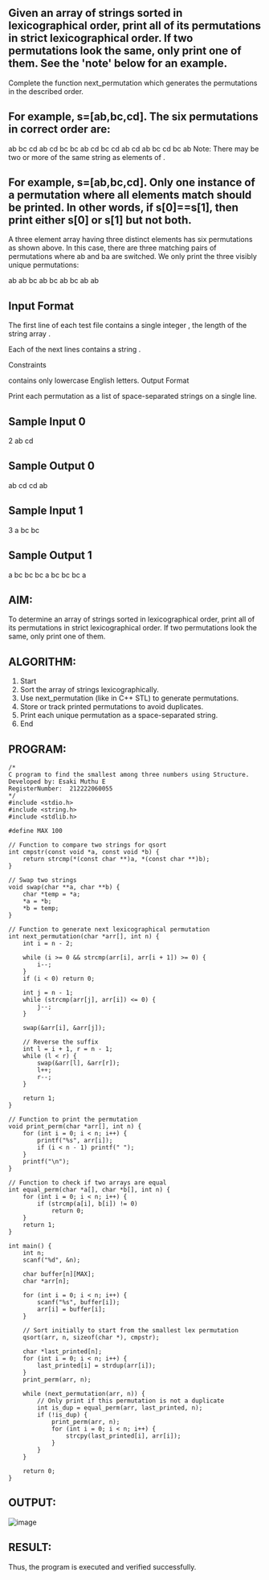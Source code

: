 ## Given an array of strings sorted in lexicographical order, print all of its permutations in strict lexicographical order. If two permutations look the same, only print one of them. See the 'note' below for an example.

Complete the function next_permutation which generates the permutations in the described order.

## For example, s=[ab,bc,cd]. The six permutations in correct order are:

ab bc cd
ab cd bc
bc ab cd
bc cd ab
cd ab bc
cd bc ab
Note: There may be two or more of the same string as elements of .
## For example, s=[ab,bc,cd]. Only one instance of a permutation where all elements match should be printed. In other words, if s[0]==s[1], then print either s[0]  or s[1] but not both.

A three element array having three distinct elements has six permutations as shown above. In this case, there are three matching pairs of permutations where ab and ba are switched. We only print the three visibly unique permutations:

ab ab bc
ab bc ab
bc ab ab
## Input Format

The first line of each test file contains a single integer , the length of the string array .

Each of the next  lines contains a string .

Constraints

 contains only lowercase English letters.
Output Format

Print each permutation as a list of space-separated strings on a single line.

## Sample Input 0

2
ab
cd
## Sample Output 0

ab cd
cd ab
## Sample Input 1

3
a
bc
bc
## Sample Output 1

a bc bc
bc a bc
bc bc a


## AIM:
To determine an array of strings sorted in lexicographical order, print all of its permutations in strict lexicographical order. If two permutations look the same, only print one of them.


## ALGORITHM:
1. Start
2. Sort the array of strings lexicographically.
3. Use next_permutation (like in C++ STL) to generate permutations.
4. Store or track printed permutations to avoid duplicates.
5. Print each unique permutation as a space-separated string.
6. End


## PROGRAM:
```
/*
C program to find the smallest among three numbers using Structure.
Developed by: Esaki Muthu E
RegisterNumber:  212222060055
*/
#include <stdio.h>
#include <string.h>
#include <stdlib.h>

#define MAX 100

// Function to compare two strings for qsort
int cmpstr(const void *a, const void *b) {
    return strcmp(*(const char **)a, *(const char **)b);
}

// Swap two strings
void swap(char **a, char **b) {
    char *temp = *a;
    *a = *b;
    *b = temp;
}

// Function to generate next lexicographical permutation
int next_permutation(char *arr[], int n) {
    int i = n - 2;

    while (i >= 0 && strcmp(arr[i], arr[i + 1]) >= 0) {
        i--;
    }
    if (i < 0) return 0;

    int j = n - 1;
    while (strcmp(arr[j], arr[i]) <= 0) {
        j--;
    }

    swap(&arr[i], &arr[j]);

    // Reverse the suffix
    int l = i + 1, r = n - 1;
    while (l < r) {
        swap(&arr[l], &arr[r]);
        l++;
        r--;
    }

    return 1;
}

// Function to print the permutation
void print_perm(char *arr[], int n) {
    for (int i = 0; i < n; i++) {
        printf("%s", arr[i]);
        if (i < n - 1) printf(" ");
    }
    printf("\n");
}

// Function to check if two arrays are equal
int equal_perm(char *a[], char *b[], int n) {
    for (int i = 0; i < n; i++) {
        if (strcmp(a[i], b[i]) != 0)
            return 0;
    }
    return 1;
}

int main() {
    int n;
    scanf("%d", &n);

    char buffer[n][MAX];
    char *arr[n];

    for (int i = 0; i < n; i++) {
        scanf("%s", buffer[i]);
        arr[i] = buffer[i];
    }

    // Sort initially to start from the smallest lex permutation
    qsort(arr, n, sizeof(char *), cmpstr);

    char *last_printed[n];
    for (int i = 0; i < n; i++) {
        last_printed[i] = strdup(arr[i]);
    }
    print_perm(arr, n);

    while (next_permutation(arr, n)) {
        // Only print if this permutation is not a duplicate
        int is_dup = equal_perm(arr, last_printed, n);
        if (!is_dup) {
            print_perm(arr, n);
            for (int i = 0; i < n; i++) {
                strcpy(last_printed[i], arr[i]);
            }
        }
    }

    return 0;
}
```

## OUTPUT:

![image](https://github.com/user-attachments/assets/0624fa55-44b2-4d13-b148-d1d21c73b719)


## RESULT:
Thus, the program is executed and verified successfully.































